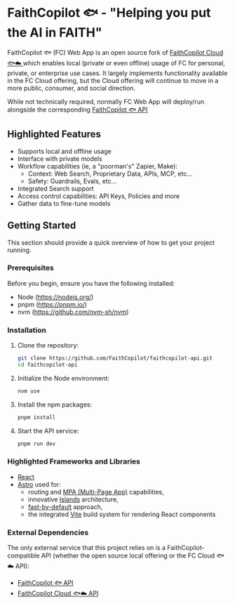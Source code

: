 # FaithCopilot 🐟 - "Helping you put the AI in FAITH"

FaithCopilot 🐟 (FC) Web App is an open source fork of [FaithCopilot Cloud 🐟☁️ ](https://faithcopilot.com) which enables local (private or even offline) usage of FC for personal, private, or enterprise use cases. It largely implements functionality available in the FC Cloud offering, but the Cloud offering will continue to move in a more public, consumer, and social direction.

While not technically required, normally FC Web App will deploy/run alongside the corresponding [FaithCopilot 🐟 API](https://github.com/FaithCopilot/faithcopilot-api)


## Highlighted Features

* Supports local and offline usage
* Interface with private models
* Workflow capabilities (ie, a "poorman's" Zapier, Make):
  - Context: Web Search, Proprietary Data, APIs, MCP, etc...
  - Safety: Guardrails, Evals, etc...
* Integrated Search support
* Access control capabilities: API Keys, Policies and more 
* Gather data to fine-tune models


## Getting Started

This section should provide a quick overview of how to get your project running.


### Prerequisites

Before you begin, ensure you have the following installed:

* Node (https://nodejs.org/)
* pnpm (https://pnpm.io/)
* nvm (https://github.com/nvm-sh/nvm)


### Installation

1.  Clone the repository:
    ```bash
    git clone https://github.com/FaithCopilot/faithcopilot-api.git
    cd faithcopilot-api
    ```
2.  Initialize the Node environment: 
    ```bash
    nvm use
    ```
3.  Install the npm packages:
    ```bash
    pnpm install
    ```
4.  Start the API service:
    ```bash
    pnpm run dev
    ```


### Highlighted Frameworks and Libraries

* [React](https://react.dev/)
* [Astro](https://astro.build/) used for:
  - routing and [MPA (Multi-Page App)](https://docs.astro.build/en/concepts/why-astro/#server-first) capabilities,
  - innovative [Islands](https://docs.astro.build/en/concepts/islands/) architecture,
  - [fast-by-default](https://docs.astro.build/en/concepts/why-astro/#fast-by-default) approach,
  - the integrated [Vite](https://vite.dev/) build system for rendering React components


### External Dependencies

The only external service that this project relies on is a FaithCopilot-compatible API (whether the open source local offering or the FC Cloud 🐟☁️  API):

* [FaithCopilot 🐟 API](https://github.com/FaithCopilot/faithcopilot-api)
* [FaithCopilot Cloud 🐟☁️  API](https://faithcopilot.com)
